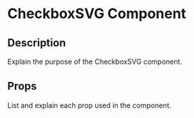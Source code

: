 # CheckboxSVG Component

## Description
Explain the purpose of the CheckboxSVG component.

## Props
List and explain each prop used in the component.